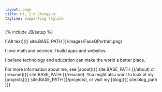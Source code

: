 ```yaml
---
layout: page
title: Hi, I'm Chingyun!
tagline: Supporting tagline
---
```

{% include JB/setup %}

![Alt text]({{ site.BASE_PATH }}/images/FaceQPortrait.png)

I love math and science. I build apps and websites. 

I believe technology and education can make the world a better place.

For more information about me, see [about]({{ site.BASE_PATH }}/about) or [resume]({{ site.BASE_PATH }}/resume). You might also want to look at my [projects]({{ site.BASE_PATH }}/projects), or visit my [blog]({{ site.blog_path }}).
